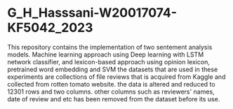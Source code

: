 # G_H_Hasssani-W20017074-KF5042_2023
This repository contains the implementation of two sentement analysis models.
Machine learning approach using Deep learning with LSTM network classifier, and 
lexicon-based approach using opinion lexicon, pretrained word embedding and SVM
the datasets that are used in these experiments are collections of file reviews that
is acquired from Kaggle and collected from rotten tomato website.
the data is altered and reduced to 12301 rows and two columns.
other columns such as reviewers' names, date of review and etc has been removed from the 
dataset before its use.
